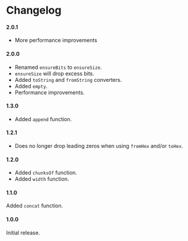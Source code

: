# Changelog


#### 2.0.1

- More performance improvements


#### 2.0.0

- Renamed `ensureBits` to `ensureSize`.
- `ensureSize` will drop excess bits.
- Added `toString` and `fromString` converters.
- Added `empty`.
- Performance improvements.


#### 1.3.0

- Added `append` function.


#### 1.2.1

- Does no longer drop leading zeros when using `fromHex` and/or `toHex`.


#### 1.2.0

- Added `chunksOf` function.
- Added `width` function.


#### 1.1.0

Added `concat` function.


#### 1.0.0

Initial release.
